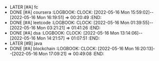 - LATER [#A] fc
- DONE [#A] coursera
  :LOGBOOK:
  CLOCK: [2022-05-16 Mon 15:59:02]--[2022-05-16 Mon 16:19:51] =>  00:20:49
  :END:
- DONE [#A] leetcode
  :LOGBOOK:
  CLOCK: [2022-05-16 Mon 01:39:55]--[2022-05-16 Mon 03:21:21] =>  01:41:26
  :END:
- DONE [#A] dsa
  :LOGBOOK:
  CLOCK: [2022-05-16 Mon 13:14:06]--[2022-05-16 Mon 14:21:57] =>  01:07:51
  :END:
- LATER [#B] java
- DONE [#A] blockchain
  :LOGBOOK:
  CLOCK: [2022-05-16 Mon 16:20:13]--[2022-05-16 Mon 17:09:21] =>  00:49:08
  :END: